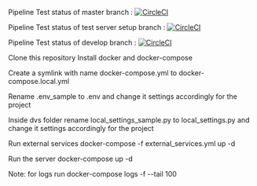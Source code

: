 Pipeline Test status of master branch : [![CircleCI](https://circleci.com/gh/naxadeve/dvsphase2/tree/master.svg?style=svg)](https://circleci.com/gh/naxadeve/dvsphase2/tree/master)

Pipeline Test status of test server setup branch : [![CircleCI](https://circleci.com/gh/naxadeve/dvsphase2/tree/test-server-setup.svg?style=svg)](https://circleci.com/gh/naxadeve/dvsphase2/tree/test-server-setup)

Pipeline Test status of develop branch : [![CircleCI](https://circleci.com/gh/naxadeve/dvsphase2/tree/develop.svg?style=svg)](https://circleci.com/gh/naxadeve/dvsphase2/tree/develop)

Clone this repository Install docker and docker-compose

Create a symlink with name docker-compose.yml to docker-compose.local.yml

Rename .env_sample to .env and change it settings accordingly for the project

Inside dvs folder rename local_settings_sample.py to local_settings.py and change it settings accordingly for the project

Run external services docker-compose -f external_services.yml up -d

Run the server docker-compose up -d

Note: for logs run docker-compose logs -f --tail 100
